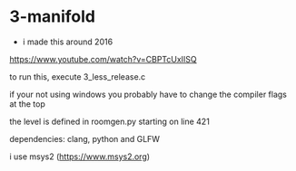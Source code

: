 # 3-manifold

- i made this around 2016


https://www.youtube.com/watch?v=CBPTcUxIISQ

to run this, execute 3_less_release.c

if your not using windows you probably have to change the compiler flags at the top

the level is defined in roomgen.py starting on line 421

dependencies: clang, python and GLFW

i use msys2 (https://www.msys2.org)

